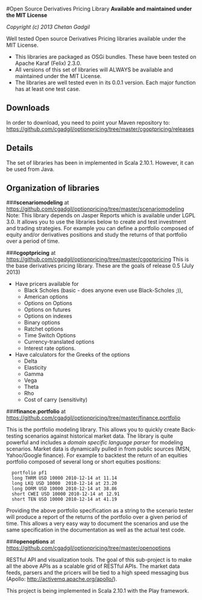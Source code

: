 #Open Source Derivatives Pricing Library 
**Available and maintained under the MIT License**

*Copyright (c) 2013 Chetan Gadgil*

Well tested Open source Derivatives Pricing libraries available under the MIT License.
* This libraries are packaged as OSGi bundles. These have been tested on Apache Karaf (Felix) 2.3.0.
* All versions of this set of libraries will ALWAYS be available and maintained under the MIT License.
* The libraries are well tested even in its 0.0.1 version. Each major function has at least one test case.

## Downloads
In order to download, you need to point your Maven repository to:
https://github.com/cgadgil/optionpricing/tree/master/cgoptpricing/releases

## Details
The set of libraries has been in implemented in Scala 2.10.1. However, it can be used from Java.

## Organization of libraries

###**scenariomodeling** at https://github.com/cgadgil/optionpricing/tree/master/scenariomodeling
Note: This library depends on Jasper Reports which is available under LGPL 3.0.
It allows you to use the libraries below to create and test investment and trading strategies. For example you can define
a portfolio composed of equity and/or derivatives positions and study the returns of that portfolio over a period of time.

###**cgoptpricing** at https://github.com/cgadgil/optionpricing/tree/master/cgoptpricing
This is the base derivatives pricing library. These are the goals of release 0.5 (July 2013)
  + Have pricers available for 
    - Black Scholes (basic - does anyone even use Black-Scholes ;)), 
    - American options
    - Options on Options
    - Options on futures
    - Options on indexes
    - Binary options
    - Ratchet options
    - Time Switch Options
    - Currency-translated options
    - Interest rate options.
  + Have calculators for the Greeks of the options
    - Delta
    - Elasticity
    - Gamma
    - Vega
    - Theta
    - Rho
    - Cost of carry (sensitivity)

###**finance.portfolio** at https://github.com/cgadgil/optionpricing/tree/master/finance.portfolio

This is the portfolio modeling library. This allows you to quickly create Back-testing scenarios against historical market data.
The library is quite powerful and includes a *domain specific language parser* for modeling scenarios. Market data is dynamically pulled in from public sources (MSN, Yahoo/Google finance).
For example to backtest the return of an equities portfolio composed of several long or short equities positions:

      portfolio pf1
      long THRM USD 10000 2010-12-14 at 11.14
      long LKQ USD 10000  2010-12-14 at 23.20
      long DORM USD 10000 2010-12-14 at 38.86
      short CWEI USD 10000 2010-12-14 at 12.91
      short TEN USD 10000 2010-12-14 at 41.19

Providing the above portfolio specification as a string to the scenario tester will produce a report of the returns of the portfolio over a given period of time.
This allows a very easy way to document the scenarios and use the same specification in the documentation as well as the actual test code.

###**openoptions** at https://github.com/cgadgil/optionpricing/tree/master/openoptions

RESTful API and visualization tools.
The goal of this sub-project is to make all the above APIs as a scalable grid of RESTful APIs.
The market data feeds, parsers and the pricers will be tied to a 
high speed messaging bus (Apollo: http://activemq.apache.org/apollo/).

This project is being implemented in Scala 2.10.1 with the Play framework.



